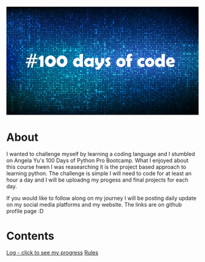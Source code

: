 ![](images/100%20cover.png)

# About
I wanted to challenge myself by learning a coding language and I stumbled on Angela Yu's 100 Days of Python Pro Bootcamp. What I enjoyed about this course hwen I was reasearching it is the project based approach to learning python. The challenge is simple I will need to code for at least an hour a day and I will be uploadng my progess and final projects for each day.

If you would like to follow along on my journey I will be posting daily update on my social media platforms and my website. The links are on github profile page :D

# Contents

[Log - click to see my progress](https://github.com/PSebesta/100-Days-Of-Code/blob/main/Log.md)
[Rules](https://github.com/PSebesta/100-Days-Of-Code/blob/main/Rules.md)
